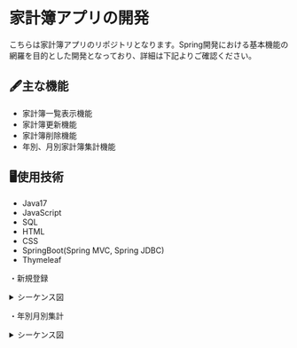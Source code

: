 # 家計簿アプリの開発

こちらは家計簿アプリのリポジトリとなります。Spring開発における基本機能の網羅を目的とした開発となっており、詳細は下記よりご確認ください。<br>

## 🖋主な機能
* 家計簿一覧表示機能
* 家計簿更新機能
* 家計簿削除機能
* 年別、月別家計簿集計機能

## 🖥使用技術
* Java17
* JavaScript
* SQL
* HTML
* CSS
* SpringBoot(Spring MVC, Spring JDBC)
* Thymeleaf

・新規登録
   <details>
     <summary>シーケンス図</summary>
  
  ```mermaid
 sequenceDiagram
  actor User
  participant Controller
  participant Service
  participant Repository
  participant DB
 
  User ->> Controller : insert
  Controller ->> DB : 家計簿情報問い合わせ
  DB ->> Controller    : 家計簿情報送信
  Controller ->> Service : 登録情報をセット
  Service ->> Repository : 登録情報を送る
  Repository ->> DB : 登録情報を格納
  DB ->> Repository : 登録情報を取得
  Repository ->> Service : 登録情報を送る
  Service ->> Controller : 最新の登録情報を送る
  Controller ->> User : HTTPレスポンス   
   ```
  </details>

・年別月別集計
  <details>
     <summary>シーケンス図</summary>
  
  ```mermaid
 sequenceDiagram
 actor User
  participant Controller
  participant Service
  participant Repository
  participant DB
 
  User ->> Controller : findByYearAndMonth
  Controller ->> DB : 家計簿情報問い合わせ
  DB ->> Controller    : 家計簿情報送信
  Controller ->> Service : 年月の検索情報をセット
  Service ->> Repository : 検索情報を送る
  Repository ->> DB : 検索情報を格納
  DB ->> Repository : 検索情報を取得
  Repository ->> Service : 年月の検索情報を送る
  Service ->> Controller : 検索情報を送る
  Controller ->> User : HTTPレスポンス   
   ```
  </details>
